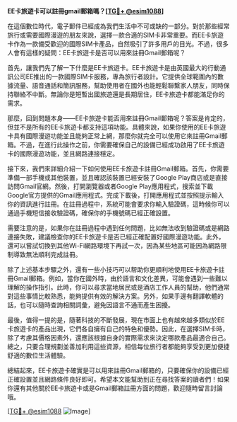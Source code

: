 **EE卡旅遊卡可以註冊gmail郵箱嗎？[[TG💪+ @esim1088](https://t.me/s/esim1088)]**

在這個數位時代，電子郵件已經成為我們生活中不可或缺的一部分。對於那些經常旅行或需要國際漫遊的朋友來說，選擇一款合適的SIM卡非常重要。而EE卡旅遊卡作為一款備受歡迎的國際SIM卡產品，自然吸引了許多用戶的目光。不過，很多人會有這樣的疑問：EE卡旅遊卡是否可以用來註冊Gmail郵箱呢？

首先，讓我們先了解一下什麼是EE卡旅遊卡。EE卡旅遊卡是由英國最大的行動通訊公司EE推出的一款國際SIM卡服務，專為旅行者設計。它提供全球範圍內的數據流量、語音通話和簡訊服務，幫助使用者在國外也能輕鬆聯繫家人朋友，同時保持聯絡不中斷。無論你是短暫出國旅遊還是長期居住，EE卡旅遊卡都能滿足你的需求。

那麼，回到問題本身——EE卡旅遊卡能否用來註冊Gmail郵箱呢？答案是肯定的，但並不是所有的EE卡旅遊卡都支持這項功能。具體來說，如果你使用的EE卡旅遊卡具有國際漫遊功能並且能夠正常上網，那麼你就完全可以使用它來註冊Gmail郵箱。不過，在進行此操作之前，你需要確保自己的設備已經成功啟用了EE卡旅遊卡的國際漫遊功能，並且網路連接穩定。

接下來，我們來詳細介紹一下如何使用EE卡旅遊卡註冊Gmail郵箱。首先，你需要準備一部手機或其他裝置，並且確認該裝置已經安裝了Google Play商店或是直接訪問Gmail官網。然後，打開瀏覽器或者Google Play應用程式，搜索並下載Google官方提供的Gmail應用程式。完成下載後，打開應用程式並按照提示輸入你的資訊進行註冊。在註冊過程中，系統可能會要求你輸入驗證碼，這時候你可以通過手機短信接收驗證碼，確保你的手機號碼已經正確設置。

需要注意的是，如果你在註冊過程中遇到任何問題，比如無法收到驗證碼或是網路連接失敗，建議檢查你的EE卡旅遊卡是否已經正確配置好國際漫遊功能。此外，還可以嘗試切換到其他Wi-Fi網路環境下再試一次，因為某些地區可能因為網路限制導致無法順利完成註冊。

除了上述基本步驟之外，還有一些小技巧可以帮助你更順利地使用EE卡旅遊卡註冊Gmail郵箱。例如，當你在國外時，由於語言和文化差異，可能會遇到一些難以理解的操作指引。此時，你可以尋求當地居民或是酒店工作人員的幫助，他們通常對這些事情比較熟悉，能夠提供有效的解決方案。另外，如果手邊有翻譯軟體的話，也可以隨時查詢相關詞彙，避免因語言不通而產生困擾。

最後，值得一提的是，隨著科技的不斷發展，現在市面上也有越來越多類似於EE卡旅遊卡的產品出現，它們各自擁有自己的特色和優勢。因此，在選擇SIM卡時，除了考慮其價格因素外，還應該根據自身的實際需求來決定哪款產品最適合自己。總之，只要合理規劃並善加利用這些資源，相信每位旅行者都能夠享受到更加便捷舒適的數位生活體驗。

總結起來，EE卡旅遊卡確實是可以用來註冊Gmail郵箱的，只要確保你的設備已經正確設置並且網路條件良好即可。希望本文能幫助到正在尋找答案的讀者們！如果你還有其他關於EE卡旅遊卡或是Gmail郵箱註冊方面的問題，歡迎隨時留言討論哦。

[[TG💪+ @esim1088](https://t.me/s/esim1088) ![Image](https://i.postimg.cc/4NQfJmqS/Snipaste-2025-05-13-00-14-12.png)]